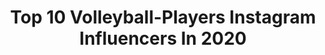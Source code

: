 ---
title: Top 10 Volleyball-Players Instagram Influencers In 2020
description: >-
  Find top volleyball-players Instagram influencers in 2020. Most popular hashtags: #volleyball #repost #teamvktry #magazine.
platform: Instagram
profiles:
  - username: "yasnizetich"
    fullname: >-
      Yas Nizetich
    location: "Italy"
    followers: 68454
    engagement: 742
    commentsToLikes: 0.047219
    id: ck15u048jkriv0i19p0r8d6tu
    verified: true
    hashtags: "#tokio2020, #cordoba, #a1, #31"
  - username: "marialejamarinverhelst"
    fullname: >-
      Maria Alejandra Marin Verhelst
    location: "Brazil"
    followers: 35109
    engagement: 927
    commentsToLikes: 0.061368
    id: ck5hdihlxnlmk0i114qurx81h
    verified: false
    hashtags: "#4toaniversario, #54, #curitibavolei, #onlygoodvibes"
  - username: "grazianialessandro91"
    fullname: >-
      Alessandro Graziani
    location: "Italy"
    followers: 65793
    engagement: 662
    commentsToLikes: 0.035522
    id: ck6u9kgdoy3670j71r11vtmup
    verified: true
    hashtags: "#iorestoacasa, #letargoperenne"
  - username: "amirhosseinesfandiar12"
    fullname: >-
      amirhosseinesfandiar12
    location: "Iran"
    followers: 6567
    engagement: 5543
    commentsToLikes: 0.043460
    id: ck5c9ml2rbpkl0i11sbh37vuw
    verified: false
    hashtags: ""
  - username: "mojtabamirza12_11"
    fullname: >-
      Mojtaba Mirzajanpour
    location: "Italy"
    followers: 151791
    engagement: 731
    commentsToLikes: 0.016831
    id: ck13457juurgm0i19e00wm1kv
    verified: false
    hashtags: ""
  - username: "altynbekova_20"
    fullname: >-
      Sabina Altynbekova | S20 🦋
    location: ""
    followers: 863029
    engagement: 774
    commentsToLikes: 0.012624
    id: ck6u7cepskp9j0j71eecubcmg
    verified: true
    hashtags: "#bismillah, #20, #2020, #pleasesaymashallah"
  - username: "gov1007"
    fullname: >-
      Jordan Larson
    location: "United States"
    followers: 86405
    engagement: 670
    commentsToLikes: 0.017236
    id: ck13c9hukz94o0i19be8fdf32
    verified: true
    hashtags: "#teamvktry, #tokyo2020, #tryyourbest, #eatup"
  - username: "gabiguimaraes10"
    fullname: >-
      Gabriela Guimaraes
    location: "Brazil"
    followers: 281035
    engagement: 697
    commentsToLikes: 0.013421
    id: ck15u08wvks6m0i19ofmgjzol
    verified: true
    hashtags: "#dontcrackunderpressure, #tagheuer, #mundialdeclubes, #merrychristmas"
  - username: "tainaras10"
    fullname: >-
      Tainara Santos
    location: "Brazil"
    followers: 26338
    engagement: 764
    commentsToLikes: 0.023158
    id: ck15st2pneoqg0i19zvl9aesz
    verified: false
    hashtags: "#carinhaqueresumeofds, #tbt, #deusnafrente, #1co10"
  - username: "lutce"
    fullname: >-
      Lucía Fresco
    location: "South Korea"
    followers: 32195
    engagement: 1000
    commentsToLikes: 0.018896
    id: ck5hdi9cjnkdm0i11mnctukmp
    verified: false
    hashtags: "#asics, #athlete, #voley, #thankyou"
---